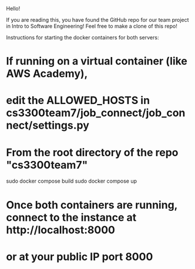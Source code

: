 Hello!

If you are reading this, you have found the GitHub repo for our team project in Intro to Software Engineering!
Feel free to make a clone of this repo!

Instructions for starting the docker containers for both servers:
# If running on a virtual container (like AWS Academy),
# edit the ALLOWED_HOSTS in cs3300team7/job_connect/job_connect/settings.py

# From the root directory of the repo "cs3300team7"
sudo docker compose build
sudo docker compose up

# Once both containers are running, connect to the instance at http://localhost:8000
# or at your public IP port 8000

